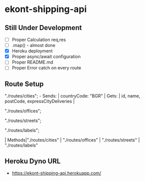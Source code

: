 # ekont-shipping-api

## Still Under Development


- [ ] Proper Calculation req,res
- [ ] .map() - almost done
- [x] Heroku deployment
- [x] Proper async/await configuration
- [ ] Proper README.md
- [ ] Proper Error catch on every route

## Route Setup

 "./routes/cities"; - Sends: | countryCode: "BGR" | Gets: | id, name, postCode, expressCityDeliveries |
 
 "./routes/offices";
 
 "./routes/streets";

 "./routes/labels";
 
| Methods|"./routes/cities" |  "./routes/offices" | "./routes/streets" | "./routes/labels"

## Heroku Dyno URL

- https://ekont-shipping-api.herokuapp.com/
